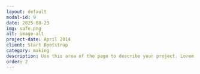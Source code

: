 ```yaml
---
layout: default
modal-id: 9
date: 2025-08-23
img: safe.png
alt: image-alt
project-date: April 2014
client: Start Bootstrap
category: making
description: Use this area of the page to describe your project. Lorem ipsum dolor sit amet, consectetur adipisicing elit. Mollitia neque assumenda ipsam nihil, molestias magnam, recusandae quos quis inventore quisquam velit asperiores, vitae? Reprehenderit soluta, eos quod consequuntur itaque. Nam.
order: 2
---
```

